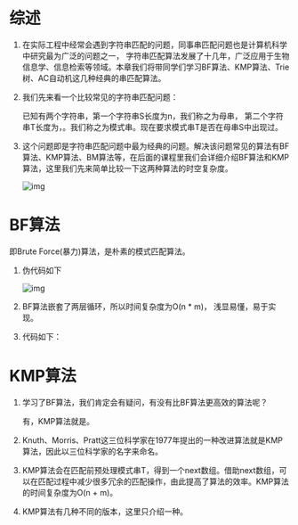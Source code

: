 # 综述

1. 在实际工程中经常会遇到字符串匹配的问题，同事串匹配问题也是计算机科学中研究最为广泛的问题之一， 字符串匹配算法发展了十几年，广泛应用于生物信息学、信息检索等领域。本章我们将带同学们学习BF算法、KMP算法、Trie树、AC自动机这几种经典的串匹配算法。

2. 我们先来看一个比较常见的字符串匹配问题：

   已知有两个字符串，第一个字符串S长度为n，我们称之为母串， 第二个字符串T长度为，。我们称之为模式串。现在要求模式串T是否在母串S中出现过。

3. 这个问题即是字符串匹配问题中最为经典的问题。解决该问题常见的算法有BF算法、KMP算法、BM算法等，在后面的课程里我们会详细介绍BF算法和KMP算法，这里我们先来简单比较一下这两种算法的时空复杂度。

   ![img](https://wx2.sinaimg.cn/mw690/005LasY6gy1gc50attuutj31q008aab8.jpg)





# BF算法

即Brute Force(暴力)算法，是朴素的模式匹配算法。

1. 伪代码如下

   ![img](https://wx3.sinaimg.cn/mw690/005LasY6gy1gc50hnjlkhj30u205cq45.jpg)

2. BF算法嵌套了两层循环，所以时间复杂度为O(n * m)， 浅显易懂，易于实现。

3. 代码如下：







# KMP算法

1. 学习了BF算法，我们肯定会有疑问，有没有比BF算法更高效的算法呢？

   有，KMP算法就是。

2. Knuth、Morris、Pratt这三位科学家在1977年提出的一种改进算法就是KMP算法，因此以三位科学家的名字来命名。

3. KMP算法会在匹配前预处理模式串T，得到一个next数组。借助next数组，可以在匹配过程中减少很多冗余的匹配操作，由此提高了算法的效率。KMP算法的时间复杂度为O(n + m)。

4. KMP算法有几种不同的版本，这里只介绍一种。